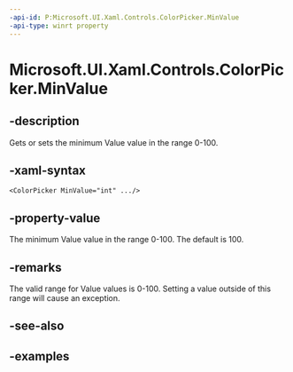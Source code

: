 ```yaml
---
-api-id: P:Microsoft.UI.Xaml.Controls.ColorPicker.MinValue
-api-type: winrt property
---
```


<!-- Property syntax.
public int MinValue { get;  set; }
-->

# Microsoft.UI.Xaml.Controls.ColorPicker.MinValue

## -description

Gets or sets the minimum Value value in the range 0-100.

## -xaml-syntax

```xaml
<ColorPicker MinValue="int" .../>
```

## -property-value

The minimum Value value in the range 0-100. The default is 100.

## -remarks

The valid range for Value values is 0-100. Setting a value outside of this range will cause an exception.

## -see-also

## -examples

